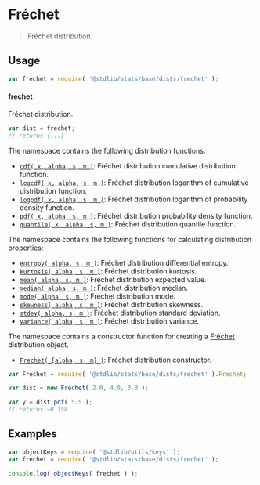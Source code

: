 <!--

@license Apache-2.0

Copyright (c) 2018 The Stdlib Authors.

Licensed under the Apache License, Version 2.0 (the "License");
you may not use this file except in compliance with the License.
You may obtain a copy of the License at

   http://www.apache.org/licenses/LICENSE-2.0

Unless required by applicable law or agreed to in writing, software
distributed under the License is distributed on an "AS IS" BASIS,
WITHOUT WARRANTIES OR CONDITIONS OF ANY KIND, either express or implied.
See the License for the specific language governing permissions and
limitations under the License.

-->

# Fréchet

> Fréchet distribution.

<section class="usage">

## Usage

```javascript
var frechet = require( '@stdlib/stats/base/dists/frechet' );
```

#### frechet

Fréchet distribution.

```javascript
var dist = frechet;
// returns {...}
```

The namespace contains the following distribution functions:

<!-- <toc pattern="*+(cdf|pdf|mgf|quantile)*"> -->

<div class="namespace-toc">

-   <span class="signature">[`cdf( x, alpha, s, m )`][@stdlib/stats/base/dists/frechet/cdf]</span><span class="delimiter">: </span><span class="description">Fréchet distribution cumulative distribution function.</span>
-   <span class="signature">[`logcdf( x, alpha, s, m )`][@stdlib/stats/base/dists/frechet/logcdf]</span><span class="delimiter">: </span><span class="description">Fréchet distribution logarithm of cumulative distribution function.</span>
-   <span class="signature">[`logpdf( x, alpha, s, m )`][@stdlib/stats/base/dists/frechet/logpdf]</span><span class="delimiter">: </span><span class="description">Fréchet distribution logarithm of probability density function.</span>
-   <span class="signature">[`pdf( x, alpha, s, m )`][@stdlib/stats/base/dists/frechet/pdf]</span><span class="delimiter">: </span><span class="description">Fréchet distribution probability density function.</span>
-   <span class="signature">[`quantile( x, alpha, s, m )`][@stdlib/stats/base/dists/frechet/quantile]</span><span class="delimiter">: </span><span class="description">Fréchet distribution quantile function.</span>

</div>

<!-- </toc> -->

The namespace contains the following functions for calculating distribution properties:

<!-- <toc pattern="*+(entropy|kurtosis|mean|median|mode|skewness|stdev|variance)*"> -->

<div class="namespace-toc">

-   <span class="signature">[`entropy( alpha, s, m )`][@stdlib/stats/base/dists/frechet/entropy]</span><span class="delimiter">: </span><span class="description">Fréchet distribution differential entropy.</span>
-   <span class="signature">[`kurtosis( alpha, s, m )`][@stdlib/stats/base/dists/frechet/kurtosis]</span><span class="delimiter">: </span><span class="description">Fréchet distribution kurtosis.</span>
-   <span class="signature">[`mean( alpha, s, m )`][@stdlib/stats/base/dists/frechet/mean]</span><span class="delimiter">: </span><span class="description">Fréchet distribution expected value.</span>
-   <span class="signature">[`median( alpha, s, m )`][@stdlib/stats/base/dists/frechet/median]</span><span class="delimiter">: </span><span class="description">Fréchet distribution median.</span>
-   <span class="signature">[`mode( alpha, s, m )`][@stdlib/stats/base/dists/frechet/mode]</span><span class="delimiter">: </span><span class="description">Fréchet distribution mode.</span>
-   <span class="signature">[`skewness( alpha, s, m )`][@stdlib/stats/base/dists/frechet/skewness]</span><span class="delimiter">: </span><span class="description">Fréchet distribution skewness.</span>
-   <span class="signature">[`stdev( alpha, s, m )`][@stdlib/stats/base/dists/frechet/stdev]</span><span class="delimiter">: </span><span class="description">Fréchet distribution standard deviation.</span>
-   <span class="signature">[`variance( alpha, s, m )`][@stdlib/stats/base/dists/frechet/variance]</span><span class="delimiter">: </span><span class="description">Fréchet distribution variance.</span>

</div>

<!-- </toc> -->

The namespace contains a constructor function for creating a [Fréchet][frechet-distribution] distribution object.

<!-- <toc pattern="*ctor*"> -->

<div class="namespace-toc">

-   <span class="signature">[`Frechet( [alpha, s, m] )`][@stdlib/stats/base/dists/frechet/ctor]</span><span class="delimiter">: </span><span class="description">Fréchet distribution constructor.</span>

</div>

<!-- </toc> -->

```javascript
var Frechet = require( '@stdlib/stats/base/dists/frechet' ).Frechet;

var dist = new Frechet( 2.0, 4.0, 3.0 );

var y = dist.pdf( 5.5 );
// returns ~0.158
```

</section>

<!-- /.usage -->

<section class="examples">

## Examples

<!-- TODO: better examples -->

<!-- eslint no-undef: "error" -->

```javascript
var objectKeys = require( '@stdlib/utils/keys' );
var frechet = require( '@stdlib/stats/base/dists/frechet' );

console.log( objectKeys( frechet ) );
```

</section>

<!-- /.examples -->

<section class="links">

[frechet-distribution]: https://en.wikipedia.org/wiki/Fr%C3%A9chet_distribution

<!-- <toc-links> -->

[@stdlib/stats/base/dists/frechet/ctor]: https://github.com/stdlib-js/stdlib/tree/develop/lib/node_modules/%40stdlib/stats/base/dists/frechet/ctor

[@stdlib/stats/base/dists/frechet/entropy]: https://github.com/stdlib-js/stdlib/tree/develop/lib/node_modules/%40stdlib/stats/base/dists/frechet/entropy

[@stdlib/stats/base/dists/frechet/kurtosis]: https://github.com/stdlib-js/stdlib/tree/develop/lib/node_modules/%40stdlib/stats/base/dists/frechet/kurtosis

[@stdlib/stats/base/dists/frechet/mean]: https://github.com/stdlib-js/stdlib/tree/develop/lib/node_modules/%40stdlib/stats/base/dists/frechet/mean

[@stdlib/stats/base/dists/frechet/median]: https://github.com/stdlib-js/stdlib/tree/develop/lib/node_modules/%40stdlib/stats/base/dists/frechet/median

[@stdlib/stats/base/dists/frechet/mode]: https://github.com/stdlib-js/stdlib/tree/develop/lib/node_modules/%40stdlib/stats/base/dists/frechet/mode

[@stdlib/stats/base/dists/frechet/skewness]: https://github.com/stdlib-js/stdlib/tree/develop/lib/node_modules/%40stdlib/stats/base/dists/frechet/skewness

[@stdlib/stats/base/dists/frechet/stdev]: https://github.com/stdlib-js/stdlib/tree/develop/lib/node_modules/%40stdlib/stats/base/dists/frechet/stdev

[@stdlib/stats/base/dists/frechet/variance]: https://github.com/stdlib-js/stdlib/tree/develop/lib/node_modules/%40stdlib/stats/base/dists/frechet/variance

[@stdlib/stats/base/dists/frechet/cdf]: https://github.com/stdlib-js/stdlib/tree/develop/lib/node_modules/%40stdlib/stats/base/dists/frechet/cdf

[@stdlib/stats/base/dists/frechet/logcdf]: https://github.com/stdlib-js/stdlib/tree/develop/lib/node_modules/%40stdlib/stats/base/dists/frechet/logcdf

[@stdlib/stats/base/dists/frechet/logpdf]: https://github.com/stdlib-js/stdlib/tree/develop/lib/node_modules/%40stdlib/stats/base/dists/frechet/logpdf

[@stdlib/stats/base/dists/frechet/pdf]: https://github.com/stdlib-js/stdlib/tree/develop/lib/node_modules/%40stdlib/stats/base/dists/frechet/pdf

[@stdlib/stats/base/dists/frechet/quantile]: https://github.com/stdlib-js/stdlib/tree/develop/lib/node_modules/%40stdlib/stats/base/dists/frechet/quantile

<!-- </toc-links> -->

</section>

<!-- /.links -->
